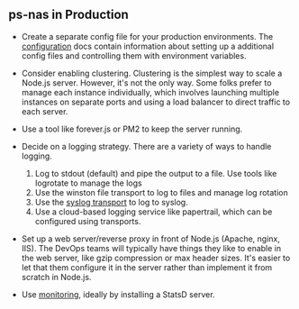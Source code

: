 ## ps-nas in Production

- Create a separate config file for your production environments.
The [configuration](config.md) docs contain information about setting up a additional config files
and controlling them with environment variables.

- Consider enabling clustering.  Clustering is the simplest way to scale a Node.js server.
However, it's not the only way.
Some folks prefer to manage each instance individually, which involves launching multiple instances on separate ports
and using a load balancer to direct traffic to each server.

- Use a tool like forever.js or PM2 to keep the server running.

- Decide on a logging strategy.  There are a variety of ways to handle logging.
  1. Log to stdout (default) and pipe the output to a file. Use tools like logrotate to manage the logs
  2. Use the winston file transport to log to files and manage log rotation
  3. Use the [syslog transport](https://github.com/winstonjs/winston-syslog) to log to syslog.
  4. Use a cloud-based logging service like papertrail, which can be configured using transports.

- Set up a web server/reverse proxy in front of Node.js (Apache, nginx, IIS).
The DevOps teams will typically have things they like to enable in the web server,
like gzip compression or max header sizes.
It's easier to let that them configure it in the server rather than implement it from scratch in Node.js.

- Use [monitoring](monitor.md), ideally by installing a StatsD server.
